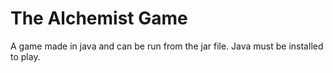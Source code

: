 The Alchemist Game
============

A game made in java and can be run from the jar file. Java must be installed to play.
